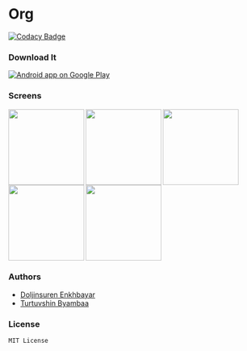 # Org

[![Codacy Badge](https://api.codacy.com/project/badge/Grade/64d4966e8e1a4355b37848c1e1185177)](https://www.codacy.com/app/tortuvshin/techstar-org?utm_source=github.com&utm_medium=referral&utm_content=techstar-inc/techstar-org&utm_campaign=badger)

### Download It

<a href="https://play.google.com/store/apps/details?id=agency.techstar.yellowbook">
  <img alt="Android app on Google Play" src="https://developer.android.com/images/brand/en_app_rgb_wo_45.png" />
</a>

### Screens

<img src="https://github.com/doljko/youth-health/blob/master/art/1_splash.png" align="left" width="150px"/>
<img src="https://github.com/doljko/youth-health/blob/master/art/2_home.png" align="left" width="150px"/>
<img src="https://github.com/doljko/youth-health/blob/master/art/3_list.png" align="left" width="150px"/>
<img src="https://github.com/doljko/youth-health/blob/master/art/4_detail.png" align="left" width="150px"/>
<img src="https://github.com/doljko/youth-health/blob/master/art/5_nav.png"  width="150px"/>

### Authors
* [Doljinsuren Enkhbayar](http://github.com/doljko)
* [Turtuvshin Byambaa](http://github.com/tortuvshin)

### License

`MIT License`
